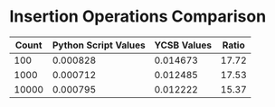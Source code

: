 # Insertion Operations Comparison

| Count  | Python Script Values | YCSB Values | Ratio  |
|--------|----------------------|-------------|--------|
| 100    | 0.000828             | 0.014673    | 17.72  |
| 1000   | 0.000712             | 0.012485    | 17.53  |
| 10000  | 0.000795             | 0.012222    | 15.37  |

